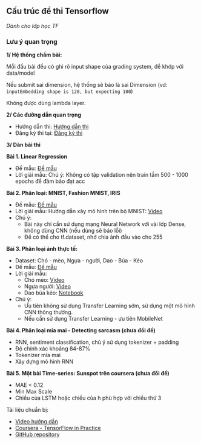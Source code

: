 ## Cấu trúc đề thi Tensorflow

*Dành cho lớp học TF*

### Lưu ý quan trọng

**1/ Hệ thống chấm bài:**

Mỗi đầu bài đều có ghi rõ input shape của grading system, để khớp với data/model

Nếu submit sai dimension, hệ thống sẽ báo là sai Dimension (vd: `inputEmbedding shape is 120, but expecting 100`)

Không được dùng lambda layer.

**2/ Các đường dẫn quan trọng**

- Hướng dẫn thi: [Hướng dẫn thi](https://www.tensorflow.org/extras/cert/TF_Certificate_Candidate_Handbook.pdf)
- Đăng ký thi tại: [Đăng ký thi](https://app.trueability.com/google-certificates/tensorflow-developer)

**3/ Dàn bài thi**

**Bài 1. Linear Regression**

- Đề mẫu: [Đề mẫu](https://protonx.io/courses/64241ad3a251d4001aac5d92/topics/6519164a6921ef001a0234f3?activeAId=6519164a6921ef001a023514)
- Lời giải mẫu: Chú ý: Không có tập validation nên train tầm 500 - 1000 epochs để đảm bảo đạt acc

**Bài 2. Phân loại: MNIST, Fashion MNIST, IRIS**

- Đề mẫu: [Đề mẫu](https://protonx.io/courses/64241ad3a251d4001aac5d92/topics/6519164a6921ef001a0234f3?activeAId=6519164a6921ef001a023516)
- Lời giải mẫu: Hướng dẫn xây mô hình trên bộ MNIST: [Video](https://youtu.be/8WxENdR46qA)
- Chú ý: 
  - Bài này chỉ cần sử dụng mạng Neural Network với vài lớp Dense, không dùng CNN (nếu dùng sẽ báo lỗi)
  - Đề có thể cho tf.dataset, nhớ chia ảnh đầu vào cho 255

**Bài 3. Phân loại ảnh thực tế:**

- Dataset: Chó - mèo, Ngựa - người, Dao - Búa - Kéo
- Đề mẫu: [Đề mẫu](https://protonx.io/courses/64241ad3a251d4001aac5d92/topics/6519164a6921ef001a0234f3?activeAId=6519164a6921ef001a023518)
- Lời giải mẫu: 
  - Chó mèo: [Video](https://youtu.be/kShvYHDXvvg)
  - Ngựa người: [Video](https://youtu.be/ee9tF9xEf04)
  - Dao búa kéo: [Notebook](https://www.tensorflow.org/datasets/catalog/rock_paper_scissors)
- Chú ý:
  - Ưu tiên không sử dụng Transfer Learning sớm, sử dụng một mô hình CNN thông thường.
  - Nếu cần sử dụng Transfer Learning - ưu tiên MobileNet

**Bài 4. Phân loại mỉa mai - Detecting sarcasm (chưa đổi đề)**

- RNN, sentiment classification, chú ý sử dụng tokenizer + padding
- Độ chính xác khoảng 84-87%
- Tokenizer mỉa mai
- Xây dựng mô hình RNN
<!-- **Bài 5. Phân loại cảm xúc câu,  (chưa đổi đề)**

- Độ chính xác khoảng 84-87%
- Tokenizer mỉa mai
- Xây dựng mô hình RNN -->

**Bài 5. Một bài Time-series: Sunspot trên coursera (chưa đổi đề)**

- MAE < 0.12
- Min Max Scale
- Chiều của LSTM hoặc chiều của h phù hợp với chiều thứ 3

Tài liệu chuẩn bị:

- [Video hướng dẫn](https://www.youtube.com/watch?v=j5HxIJoOJms&list=PLMm4sOMuA2QI5x_0KlNT3LuKDi6-ByboB)
- [Coursera - TensorFlow in Practice](https://www.coursera.org/specializations/tensorflow-in-practice)
- [GitHub repository](https://github.com/lmoroney/dlaicourse)